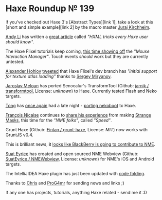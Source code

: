 [_template]: ../templates/roundup.html
# Haxe Roundup № 139

<p>If you've checked out Haxe 3's [Abstract Types][link 1], take a look at this [short and simple example][link 2] by the macro master <a href="https://github.com/back2dos" >
Juraj Kirchheim</a>.</p>

[Andy Li][link 3] has written a [great article][link 4] called *"HXML tricks every Haxe user should know"*.

The Haxe Flixel tutorials keep coming, [this time showing off][link 5] the *"Mouse Interaction Manager"*. Touch events *should* work but they are currently untested.

[Alexander Hohlov][link 6] [tweeted][link 7] that Haxe Flixel's dev branch has *"initial support for texture atlas loading"* thanks to [Sergey Miryanov][link 8].

[Jaroslav Meloun][link 9] has ported Senocalur's TransformTool (Github: [jarnik / transformtool][link 10], License: *unknown*) to Haxe. Currently tested Flash and Neko targets.

[Tong][link 11] has [once again][link 12] had a late night - [porting nekoboot][link 13] to Haxe.

[François Nicaise][link 14] continues to [share his experience][link 15] from making [Strange Masks][link 16], this time for the *"NME folks"*, called *"Speed"*.

Grunt Haxe (Github: [Fintan / grunt-haxe][link 17], License: *MIT*) now works with GruntJS v0.4.

This is brilliant news, it [looks like BlackBerry is going to contribute to NME][link 18].

[Suat Eyrice][link 19] has created and open sourced NME Webview (Github: [SuatEyrice / NMEWebview][link 20], License: *unknown*) for NME's iOS and Android targets.

The IntelliJIDEA Haxe plugin has just been updated with [code folding][link 21].

Thanks to [Chris][link 22] and [ProG4mr][link 23] for sending news and links ;)

If any one has projects, tutorials, anything Haxe related - send me it :D

[link 1]: http://haxe.org/manual/abstracts "Abstract Types"
[link 2]: https://gist.github.com/back2dos/5072589 "short and simple example"
[link 3]: https://twitter.com/andy_li "Andy Li"
[link 4]: http://blog.onthewings.net/2013/03/04/hxml-tricks-every-haxe-user-should-know/ "great article"
[link 5]: http://haxeflixel.com/demos/mouseinteractionmanager "this time showing off"
[link 6]: https://twitter.com/teormech "Alexander Hohlov"
[link 7]: https://twitter.com/teormech/status/308129432743329792 "tweeted"
[link 8]: https://plus.google.com/u/1/115924421176185097723/posts "Sergey Miryanov"
[link 9]: https://plus.google.com/u/1/109555746201423301865/posts "Jaroslav Meloun"
[link 10]: https://github.com/jarnik/transformtool "jarnik / transformtool"
[link 11]: https://twitter.com/disktree "Tong"
[link 12]: http://blog.skialbainn.com/post/40684435666/haxe-roundup-132 "once again"
[link 13]: https://gist.github.com/tong/5061441 "porting nekoboot"
[link 14]: https://plus.google.com/108064094232314477767/posts "François Nicaise"
[link 15]: http://blog.thinkslow.net/post/44532789271/hi-all-and-especially-nme-folks-with-the-new "share his experience"
[link 16]: http://www.strangemasks.com/ "Strange Masks"
[link 17]: https://github.com/Fintan/grunt-haxe "Fintan / grunt-haxe"
[link 18]: http://www.blackberrycool.com/2013/03/04/blackberry-sponsors-haxe-nme-for-cross-platform-2d-games/ "looks like BlackBerry is going to contribute to NME"
[link 19]: https://twitter.com/SuatEyrice "Suat Eyrice"
[link 20]: https://github.com/SuatEyrice/NMEWebview "SuatEyrice / NMEWebview"
[link 21]: http://plugins.jetbrains.com/plugin/?pluginId=6873 "code folding"
[link 22]: https://twitter.com/impaler12 "Chris"
[link 23]: https://github.com/ProG4mr "ProG4mr"

